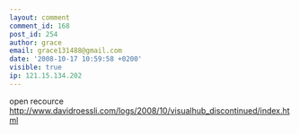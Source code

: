 ```yaml
---
layout: comment
comment_id: 168
post_id: 254
author: grace
email: grace131488@gmail.com
date: '2008-10-17 10:59:58 +0200'
visible: true
ip: 121.15.134.202
---
```

open recource
http://www.davidroessli.com/logs/2008/10/visualhub_discontinued/index.html
